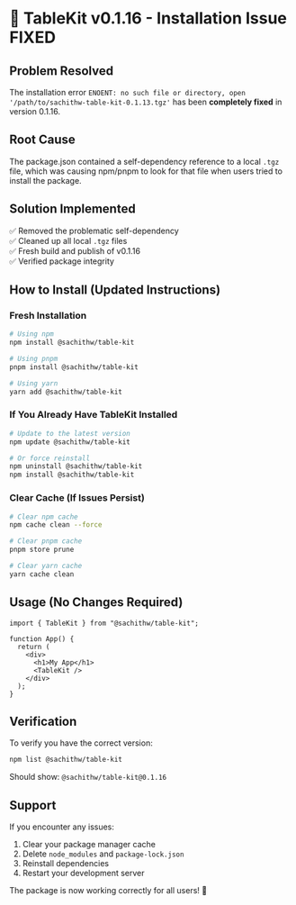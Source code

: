 # 🚀 TableKit v0.1.16 - Installation Issue FIXED

## Problem Resolved

The installation error `ENOENT: no such file or directory, open '/path/to/sachithw-table-kit-0.1.13.tgz'` has been **completely fixed** in version 0.1.16.

## Root Cause

The package.json contained a self-dependency reference to a local `.tgz` file, which was causing npm/pnpm to look for that file when users tried to install the package.

## Solution Implemented

✅ Removed the problematic self-dependency  
✅ Cleaned up all local `.tgz` files  
✅ Fresh build and publish of v0.1.16  
✅ Verified package integrity

## How to Install (Updated Instructions)

### Fresh Installation

```bash
# Using npm
npm install @sachithw/table-kit

# Using pnpm
pnpm install @sachithw/table-kit

# Using yarn
yarn add @sachithw/table-kit
```

### If You Already Have TableKit Installed

```bash
# Update to the latest version
npm update @sachithw/table-kit

# Or force reinstall
npm uninstall @sachithw/table-kit
npm install @sachithw/table-kit
```

### Clear Cache (If Issues Persist)

```bash
# Clear npm cache
npm cache clean --force

# Clear pnpm cache
pnpm store prune

# Clear yarn cache
yarn cache clean
```

## Usage (No Changes Required)

```tsx
import { TableKit } from "@sachithw/table-kit";

function App() {
  return (
    <div>
      <h1>My App</h1>
      <TableKit />
    </div>
  );
}
```

## Verification

To verify you have the correct version:

```bash
npm list @sachithw/table-kit
```

Should show: `@sachithw/table-kit@0.1.16`

## Support

If you encounter any issues:

1. Clear your package manager cache
2. Delete `node_modules` and `package-lock.json`
3. Reinstall dependencies
4. Restart your development server

The package is now working correctly for all users! 🎯
